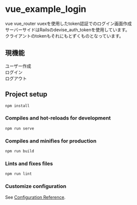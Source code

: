 # vue_example_login
vue vue_router vuexを使用したtoken認証でのログイン画面作成   
サーバーサイドはRailsのdevise_auth_tokenを使用しています。  
クライアントのtokenもそれにもとずくものとなっています。

## 現機能
ユーザー作成    
ログイン    
ログアウト

## Project setup
```
npm install
```

### Compiles and hot-reloads for development
```
npm run serve
```

### Compiles and minifies for production
```
npm run build
```

### Lints and fixes files
```
npm run lint
```

### Customize configuration
See [Configuration Reference](https://cli.vuejs.org/config/).
